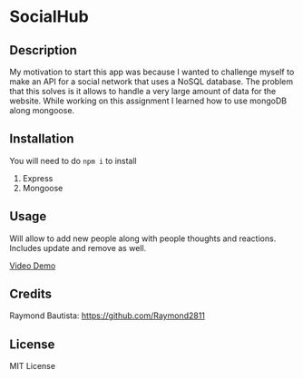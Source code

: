 # SocialHub

## Description

My motivation to start this app was because I wanted to challenge myself to make an API for a social network that uses a NoSQL database.
The problem that this solves is it allows to handle a very large amount of data for the website. While working on this assignment I learned
how to use mongoDB along mongoose.

## Installation

You will need to do `npm i` to install
1) Express
2) Mongoose

## Usage
Will allow to add new people along with people thoughts and reactions. Includes update and remove as well.

[Video Demo](https://drive.google.com/file/d/1GGdgzWn-91WsnxHm6ajdBVTPASP-cnla/view)

## Credits

Raymond Bautista: https://github.com/Raymond2811

## License

MIT License